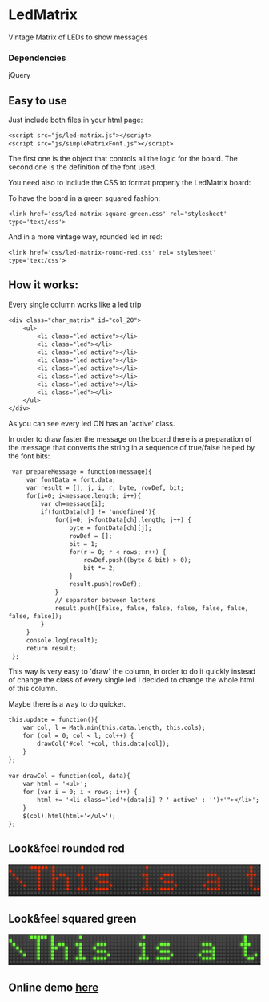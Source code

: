 # LedMatrix

Vintage Matrix of LEDs to show messages

### Dependencies

jQuery

## Easy to use

Just include both files in your html page:

```
<script src="js/led-matrix.js"></script>
<script src="js/simpleMatrixFont.js"></script>
```

The first one is the object that controls all the logic for the board.
The second one is the definition of the font used.

You need also to include the CSS to format properly the LedMatrix board:

To have the board in a green squared fashion:

```
<link href='css/led-matrix-square-green.css' rel='stylesheet' type='text/css'>
```

And in a more vintage way, rounded led in red:

```
<link href='css/led-matrix-round-red.css' rel='stylesheet' type='text/css'>
```


## How it works:

Every single column works like a led trip

```
<div class="char_matrix" id="col_20">
    <ul>
        <li class="led active"></li>
        <li class="led"></li>
        <li class="led active"></li>
        <li class="led active"></li>
        <li class="led active"></li>
        <li class="led active"></li>
        <li class="led active"></li>
        <li class="led"></li>
    </ul>
</div>
```

As you can see every led ON has an 'active' class.

In order to draw faster the message on the board there is a preparation of
the message that converts the string in a sequence of true/false helped by the
font bits:

```
 var prepareMessage = function(message){
     var fontData = font.data;
     var result = [], j, i, r, byte, rowDef, bit;
     for(i=0; i<message.length; i++){
         var ch=message[i];
         if(fontData[ch] != 'undefined'){
             for(j=0; j<fontData[ch].length; j++) {
                 byte = fontData[ch][j];
                 rowDef = [];
                 bit = 1;
                 for(r = 0; r < rows; r++) {
                     rowDef.push((byte & bit) > 0);
                     bit *= 2;
                 }
                 result.push(rowDef);
             }
             // separator between letters
             result.push([false, false, false, false, false, false, false, false]);
         }
     }
     console.log(result);
     return result;
 };
```


This way is very easy to 'draw' the column, in order to do it quickly instead of change 
the class of every single led I decided to change the whole html of this column. 

Maybe there is a way to do quicker.


```
this.update = function(){
    var col, l = Math.min(this.data.length, this.cols);
    for (col = 0; col < l; col++) {
        drawCol('#col_'+col, this.data[col]);
    }
};    
  
var drawCol = function(col, data){
    var html = '<ul>';
    for (var i = 0; i < rows; i++) {
        html += '<li class="led'+(data[i] ? ' active' : '')+'"></li>';
    }
    $(col).html(html+'</ul>');
};
```

## Look&feel rounded red

![](doc/ledmatrix-board-round-red.png)

## Look&feel squared green

![](doc/ledmatrix-board-squared-green.png)


## Online demo [here](http://classes.joseluislaso.com/led-matrix/index.html)